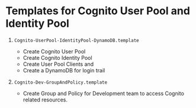 # Templates for Cognito User Pool and Identity Pool

1. `Cognito-UserPool-IdentityPool-DynamoDB.template`
    - Create Cognito User Pool
    - Create Cognito Identity Pool
    - Create User Pool Clients and
    - Create a DynamoDB for login trail
    
1. `Cognito-Dev-GroupAndPolicy.template`
    - Create Group and Policy for Development team to access Cognito related resources.
